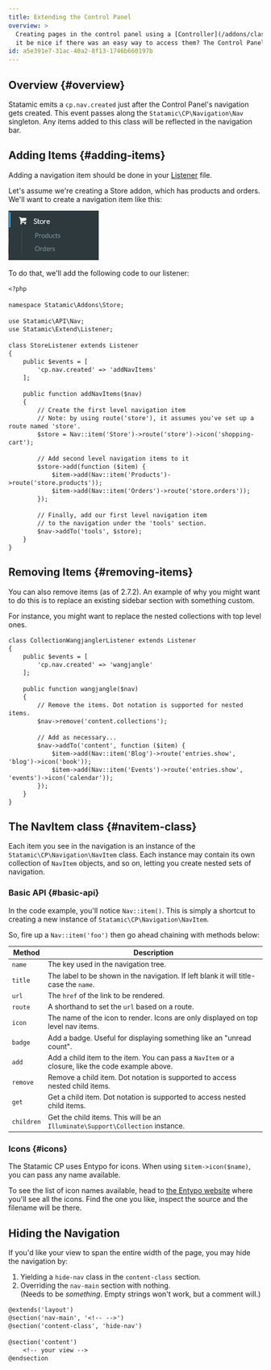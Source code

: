 ```yaml
---
title: Extending the Control Panel
overview: >
  Creating pages in the control panel using a [Controller](/addons/classes/controllers) is all well and good, but wouldn't
  it be nice if there was an easy way to access them? The Control Panel's navigation bar isn't just for core items. You are able to add your own items in there, too.
id: a5e391e7-31ac-40a2-8f13-1746b660197b
---
```

## Overview {#overview}

Statamic emits a `cp.nav.created` just after the Control Panel's navigation gets created. This event passes along
the `Statamic\CP\Navigation\Nav` singleton. Any items added to this class will be reflected in the navigation bar.

## Adding Items {#adding-items}
Adding a navigation item should be done in your [Listener](/addons/classes/event-listeners) file.

Let's assume we're creating a Store addon, which has products and orders. We'll want to create a navigation item
like this:

![](/assets/examples/navigation.png)

To do that, we'll add the following code to our listener:

``` .language-php
<?php

namespace Statamic\Addons\Store;

use Statamic\API\Nav;
use Statamic\Extend\Listener;

class StoreListener extends Listener
{
    public $events = [
        'cp.nav.created' => 'addNavItems'
    ];

    public function addNavItems($nav)
    {
        // Create the first level navigation item
        // Note: by using route('store'), it assumes you've set up a route named 'store'.
        $store = Nav::item('Store')->route('store')->icon('shopping-cart');

        // Add second level navigation items to it
        $store->add(function ($item) {
            $item->add(Nav::item('Products')->route('store.products'));
            $item->add(Nav::item('Orders')->route('store.orders'));
        });

        // Finally, add our first level navigation item
        // to the navigation under the 'tools' section.
        $nav->addTo('tools', $store);
    }
}
```

## Removing Items {#removing-items}

You can also remove items (as of 2.7.2). An example of why you might want to do this is to replace an existing sidebar section with something custom.

For instance, you might want to replace the nested collections with top level ones.

``` .language-php
class CollectionWangjanglerListener extends Listener
{
    public $events = [
        'cp.nav.created' => 'wangjangle'
    ];

    public function wangjangle($nav)
    {
        // Remove the items. Dot notation is supported for nested items.
        $nav->remove('content.collections');

        // Add as necessary...
        $nav->addTo('content', function ($item) {
            $item->add(Nav::item('Blog')->route('entries.show', 'blog')->icon('book'));
            $item->add(Nav::item('Events')->route('entries.show', 'events')->icon('calendar'));
        });
    }
}
```


## The NavItem class {#navitem-class}

Each item you see in the navigation is an instance of the `Statamic\CP\Navigation\NavItem` class. Each instance may
contain its own collection of `NavItem` objects, and so on, letting you create nested sets of navigation.

### Basic API {#basic-api}

In the code example, you'll notice `Nav::item()`. This is simply a shortcut to creating a new instance of `Statamic\CP\Navigation\NavItem`.

So, fire up a `Nav::item('foo')` then go ahead chaining with methods below:

| Method | Description |
|--------|-------------|
| `name` | The key used in the navigation tree. |
| `title` | The label to be shown in the navigation. If left blank it will title-case the `name`. |
| `url` | The `href` of the link to be rendered. |
| `route` | A shorthand to set the `url` based on a route. |
| `icon` | The name of the icon to render. Icons are only displayed on top level nav items. |
| `badge` | Add a badge. Useful for displaying something like an "unread count". |
| `add` | Add a child item to the item. You can pass a `NavItem` or a closure, like the code example above. |
| `remove` | Remove a child item. Dot notation is supported to access nested child items. |
| `get` | Get a child item. Dot notation is supported to access nested child items. |
| `children` | Get the child items. This will be an `Illuminate\Support\Collection` instance. |

### Icons {#icons}

The Statamic CP uses Entypo for icons. When using `$item->icon($name)`, you can pass any name available.

To see the list of icon names available, head to [the Entypo website](http://entypo.com/) where you'll
see all the icons. Find the one you like, inspect the source and the filename will be there.

## Hiding the Navigation

If you'd like your view to span the entire width of the page, you may hide the navigation by:

1. Yielding a `hide-nav` class in the `content-class` section.
2. Overriding the `nav-main` section with nothing.  
  (Needs to be _something_. Empty strings won't work, but a comment will.)

``` .language-blade
@extends('layout')
@section('nav-main', '<!-- -->')
@section('content-class', 'hide-nav')

@section('content')
    <!-- your view -->
@endsection
```